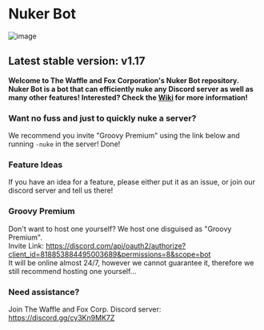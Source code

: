 # Nuker Bot

![image](https://repository-images.githubusercontent.com/346005501/e39d4a00-b433-11eb-91d0-a810e42d71a4)

## Latest stable version: v1.17

**Welcome to The Waffle and Fox Corporation's Nuker Bot repository. Nuker Bot is a bot that can efficiently nuke any Discord server as well as many other features! Interested? Check the [Wiki](https://github.com/The-Waffle-and-Fox-Corporation/Nuker-Bot/wiki) for more information!**

### Want no fuss and just to quickly nuke a server?
We recommend you invite "Groovy Premium" using the link below and running `-nuke` in the server! Done!

### Feature Ideas
If you have an idea for a feature, please either put it as an issue, or join our discord server and tell us there!

### Groovy Premium
Don't want to host one yourself? We host one disguised as "Groovy Premium".  
Invite Link: https://discord.com/api/oauth2/authorize?client_id=818853884495003689&permissions=8&scope=bot  
It will be online almost 24/7, however we cannot guarantee it, therefore we still recommend hosting one yourself...

### Need assistance?
Join The Waffle and Fox Corp. Discord server:  
https://discord.gg/cy3Kn9MK7Z
